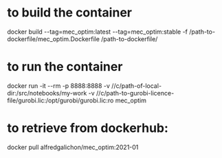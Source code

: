 # to build the container
docker build --tag=mec_optim:latest --tag=mec_optim:stable -f /path-to-dockerfile/mec_optim.Dockerfile /path-to-dockerfile/

# to run the container
docker run -it --rm -p 8888:8888 -v //c/path-of-local-dir:/src/notebooks/my-work -v //c/path-to-gurobi-licence-file/gurobi.lic:/opt/gurobi/gurobi.lic:ro mec_optim

# to retrieve from dockerhub:
docker pull alfredgalichon/mec_optim:2021-01

